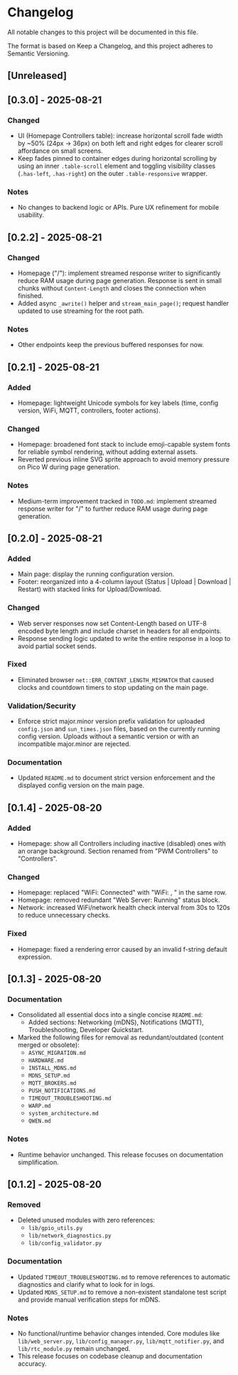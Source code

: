 # Changelog

All notable changes to this project will be documented in this file.

The format is based on Keep a Changelog, and this project adheres to Semantic Versioning.

## [Unreleased]

## [0.3.0] - 2025-08-21

### Changed
- UI (Homepage Controllers table): increase horizontal scroll fade width by ~50% (24px -> 36px) on both left and right edges for clearer scroll affordance on small screens.
- Keep fades pinned to container edges during horizontal scrolling by using an inner `.table-scroll` element and toggling visibility classes (`.has-left`, `.has-right`) on the outer `.table-responsive` wrapper.

### Notes
- No changes to backend logic or APIs. Pure UX refinement for mobile usability.

## [0.2.2] - 2025-08-21

### Changed
- Homepage ("/"): implement streamed response writer to significantly reduce RAM usage during page generation. Response is sent in small chunks without `Content-Length` and closes the connection when finished.
- Added async `_awrite()` helper and `stream_main_page()`; request handler updated to use streaming for the root path.

### Notes
- Other endpoints keep the previous buffered responses for now.

## [0.2.1] - 2025-08-21

### Added
- Homepage: lightweight Unicode symbols for key labels (time, config version, WiFi, MQTT, controllers, footer actions).

### Changed
- Homepage: broadened font stack to include emoji-capable system fonts for reliable symbol rendering, without adding external assets.
- Reverted previous inline SVG sprite approach to avoid memory pressure on Pico W during page generation.

### Notes
- Medium-term improvement tracked in `TODO.md`: implement streamed response writer for "/" to further reduce RAM usage during page generation.

## [0.2.0] - 2025-08-21

### Added
- Main page: display the running configuration version.
- Footer: reorganized into a 4-column layout (Status | Upload | Download | Restart) with stacked links for Upload/Download.

### Changed
- Web server responses now set Content-Length based on UTF-8 encoded byte length and include charset in headers for all endpoints.
- Response sending logic updated to write the entire response in a loop to avoid partial socket sends.

### Fixed
- Eliminated browser `net::ERR_CONTENT_LENGTH_MISMATCH` that caused clocks and countdown timers to stop updating on the main page.

### Validation/Security
- Enforce strict major.minor version prefix validation for uploaded `config.json` and `sun_times.json` files, based on the currently running config version. Uploads without a semantic version or with an incompatible major.minor are rejected.

### Documentation
- Updated `README.md` to document strict version enforcement and the displayed config version on the main page.

## [0.1.4] - 2025-08-20

### Added
- Homepage: show all Controllers including inactive (disabled) ones with an orange background. Section renamed from "PWM Controllers" to "Controllers".

### Changed
- Homepage: replaced "WiFi: Connected" with "WiFi: <SSID>, <IP>" in the same row.
- Homepage: removed redundant "Web Server: Running" status block.
- Network: increased WiFi/network health check interval from 30s to 120s to reduce unnecessary checks.

### Fixed
- Homepage: fixed a rendering error caused by an invalid f-string default expression.

## [0.1.3] - 2025-08-20

### Documentation
- Consolidated all essential docs into a single concise `README.md`:
  - Added sections: Networking (mDNS), Notifications (MQTT), Troubleshooting, Developer Quickstart.
- Marked the following files for removal as redundant/outdated (content merged or obsolete):
  - `ASYNC_MIGRATION.md`
  - `HARDWARE.md`
  - `INSTALL_MDNS.md`
  - `MDNS_SETUP.md`
  - `MQTT_BROKERS.md`
  - `PUSH_NOTIFICATIONS.md`
  - `TIMEOUT_TROUBLESHOOTING.md`
  - `WARP.md`
  - `system_architecture.md`
  - `QWEN.md`

### Notes
- Runtime behavior unchanged. This release focuses on documentation simplification.

## [0.1.2] - 2025-08-20

### Removed
- Deleted unused modules with zero references:
  - `lib/gpio_utils.py`
  - `lib/network_diagnostics.py`
  - `lib/config_validator.py`

### Documentation
- Updated `TIMEOUT_TROUBLESHOOTING.md` to remove references to automatic diagnostics and clarify what to look for in logs.
- Updated `MDNS_SETUP.md` to remove a non-existent standalone test script and provide manual verification steps for mDNS.

### Notes
- No functional/runtime behavior changes intended. Core modules like `lib/web_server.py`, `lib/config_manager.py`, `lib/mqtt_notifier.py`, and `lib/rtc_module.py` remain unchanged.
- This release focuses on codebase cleanup and documentation accuracy.
